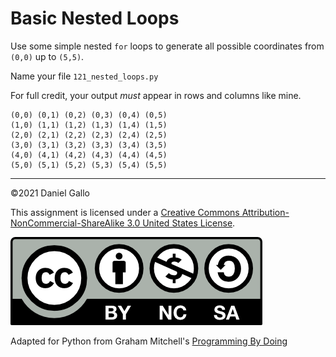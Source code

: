 # Basic Nested Loops

Use some simple nested `for` loops to generate all possible coordinates from `(0,0)` up to `(5,5)`.

Name your file `121_nested_loops.py`


For full credit, your output *must* appear in rows and columns like mine.

```
(0,0) (0,1) (0,2) (0,3) (0,4) (0,5)
(1,0) (1,1) (1,2) (1,3) (1,4) (1,5)
(2,0) (2,1) (2,2) (2,3) (2,4) (2,5)
(3,0) (3,1) (3,2) (3,3) (3,4) (3,5)
(4,0) (4,1) (4,2) (4,3) (4,4) (4,5)
(5,0) (5,1) (5,2) (5,3) (5,4) (5,5)

```

---


©2021 Daniel Gallo


This assignment is licensed under a
[Creative Commons Attribution-NonCommercial-ShareAlike 3.0 United States License](https://creativecommons.org/licenses/by-nc-sa/3.0/us/deed.en_US).  

![Creative Commons License](images/by-nc-sa.png)

Adapted for Python from Graham Mitchell's [Programming By Doing](https://programmingbydoing.com/)